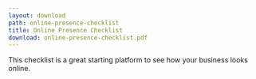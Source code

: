 ```yaml
---
layout: download
path: online-presence-checklist
title: Online Presence Checklist
download: online-presence-checklist.pdf
---
```


This checklist is a great starting platform to see how your business looks online. 